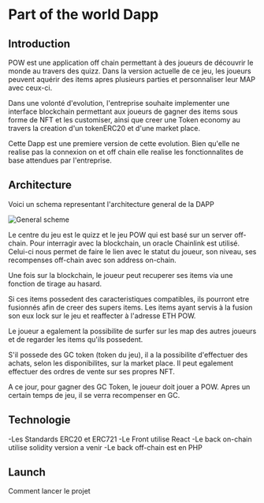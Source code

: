 # Part of the world Dapp


## Introduction

POW est une application off chain permettant à des joueurs de découvrir le monde au travers des quizz. Dans la version actuelle de ce jeu, les joueurs peuvent aquérir des items apres plusieurs 
parties et personnaliser leur MAP avec ceux-ci. 

Dans une volonté d'evolution, l'entreprise souhaite implementer une interface blockchain permettant
aux joueurs de gagner des items sous forme de NFT et les customiser, ainsi que creer une Token economy au travers la creation d'un tokenERC20 et d'une market place. 

Cette Dapp est une premiere version de cette evolution. Bien qu'elle ne realise pas la connexion
 on et off chain elle realise les fonctionnalites de base attendues par l'entreprise.


## Architecture

Voici un schema representant l'architecture general de la DAPP

![General scheme](https://github.com/projectPOW/DevRepository/blob/main/images/Architecture.png)

Le centre du jeu est le quizz et le jeu POW qui est basé sur un server off-chain. Pour interragir 
avec la blockchain, un oracle Chainlink est utilisé. 
Celui-ci nous permet de faire le lien avec le statut du joueur, son niveau, ses recompenses off-chain avec son address on-chain. 

Une fois sur la blockchain, le joueur peut recuperer ses items via une fonction de tirage au hasard.

Si ces items possedent des caracteristiques compatibles, ils pourront etre fusionnés afin de creer des supers items. Les items ayant servis à la fusion son eux lock sur le jeu et reaffecter à l'adresse ETH POW.

Le joueur a egalement la possibilite de surfer sur les map des autres joueurs et de regarder les items qu'ils possedent.

S'il possede des GC token (token du jeu), il a la possibilite d'effectuer des achats, selon les disponibilites, sur la market place. Il peut egalement effectuer des ordres de vente sur ses propres NFT.

A ce jour, pour gagner des GC Token, le joueur doit jouer a POW. Apres un certain temps de jeu, il se verra recompenser en GC.


## Technologie

-Les Standards ERC20 et ERC721
-Le Front utilise React
-Le back on-chain utilise solidity version a venir
-Le back off-chain est en PHP

## Launch 

Comment lancer le projet
